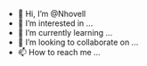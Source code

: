 - 👋 Hi, I’m @Nhovell
- 👀 I’m interested in ...
- 🌱 I’m currently learning ...
- 💞️ I’m looking to collaborate on ...
- 📫 How to reach me ...

<!---
Nhovell/Nhovell is a ✨ special ✨ repository because its `README.md` (this file) appears on your GitHub profile.
You can click the Preview link to take a look at your changes.
--->
